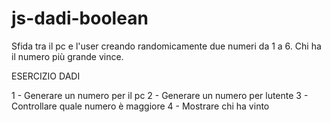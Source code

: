 # js-dadi-boolean
Sfida tra il pc e l'user creando randomicamente due numeri da 1 a 6. Chi ha il numero più grande vince.

ESERCIZIO DADI

1 - Generare un numero per il pc
2 - Generare un numero per lutente
3 - Controllare quale numero è maggiore
4 - Mostrare chi ha vinto
